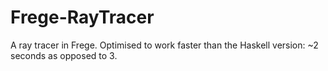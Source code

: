 # Frege-RayTracer
A ray tracer in Frege. 
Optimised to work faster than the Haskell version: ~2 seconds as opposed to 3.
